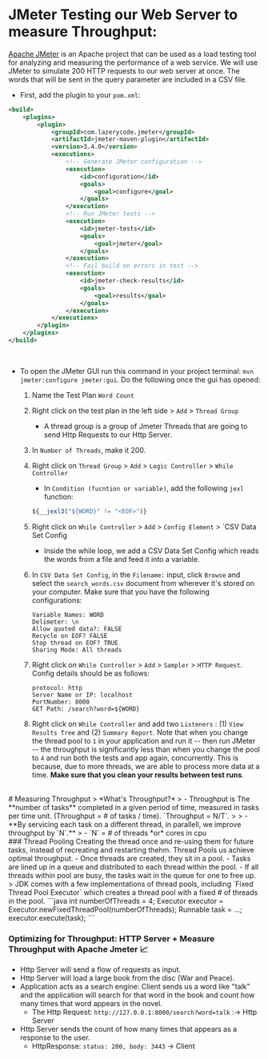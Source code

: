 # JMeter Testing our Web Server to measure Throughput:
[Apache JMeter](https://github.com/jmeter-maven-plugin/jmeter-maven-plugin) is an Apache project that can be used as a load testing tool for analyzing and measuring the performance of a web service.  We will use JMeter to simulate 200 HTTP requests to our web server at once.  The words that will be sent in the query parameter are included in a CSV file.

- First, add the plugin to your `pom.xml`:
```xml
<build>
    <plugins>
        <plugin>
            <groupId>com.lazerycode.jmeter</groupId>
            <artifactId>jmeter-maven-plugin</artifactId>
            <version>3.4.0</version>
            <executions>
                <!-- Generate JMeter configuration -->
                <execution>
                    <id>configuration</id>
                    <goals>
                        <goal>configure</goal>
                    </goals>
                </execution>
                <!-- Run JMeter tests -->
                <execution>
                    <id>jmeter-tests</id>
                    <goals>
                        <goal>jmeter</goal>
                    </goals>
                </execution>
                <!-- Fail build on errors in test -->
                <execution>
                    <id>jmeter-check-results</id>
                    <goals>
                        <goal>results</goal>
                    </goals>
                </execution>
            </executions>
        </plugin>
    </plugins>
</build>
```
<br>

- To open the JMeter GUI run this command in your project terminal: `mvn jmeter:configure jmeter:gui`.  Do the following once the gui has opened:

    1. Name the Test Plan `Word Count`
    2. Right click on the test plan in the left side > `Add` > `Thread Group`
        - A thread group is a group of Jmeter Threads that are going to send Http Requests to our Http Server.
    3. In `Number of Threads`, make it 200.
    4. Right click on `Thread Group` > `Add` > `Logic Controller` > `While Controller`
        - In `Condition (fucntion or variable)`, add the following `jexl` function: 
        ```javascript
        ${__jexl3("${WORD}" != "<EOF>")}
        ```
    5. Right click on `While Controller` > `Add` > `Config Element` > `CSV Data Set Config
        - Inside the while loop, we add a CSV Data Set Config which reads the words from a file and feed it into a variable.
    6. In  `CSV Data Set Config`, in the `Filename:` input, click `Browse` and select the `search_words.csv` document from wherever it's stored on your computer.  Make sure that you have the following configurations:
        ```
        Variable Names: WORD
        Delimeter: \n
        Allow quoted data?: FALSE
        Recycle on EOF? FALSE
        Stop thread on EOF? TRUE
        Sharing Mode: All threads
        ```
    
    7. Right click on `While Controller` > `Add` > `Sampler` > `HTTP Request`.  Config details should be as follows:
        ```
        protocol: http
        Server Name or IP: localhost
        PortNumber: 8000
        GET Path: /search?word=${WORD}
        ```
    
    8. Right click on `While Controller` and add two `Listeners` : (1) `View Results Tree` and (2) `Summary Report`.
Note that when you change the thread pool to `1` in your application and run it -- then run JMeter -- the throughput is significantly less than when you change the pool to `4` and run both the tests and app again, concurrently.  This is because, due to more threads, we are able to process more data at a time. **Make sure that you clean your results between test runs**.
<br>
# Measuring Throughput
> *What's Throughput?*
>  - Throughput is The **number of tasks** completed in a given period of time, measured in tasks per time unit.  (Throughput = # of tasks / time). `Throughput = N/T`.
>
> - **By servicing each task on a different thread, in parallell, we improve throughput by `N`.**
> - `N` = # of threads *or* cores in cpu
<br>
### Thread Pooling
Creating the thread once and re-using them for future tasks, instead of recreating and restarting thehm. Thread Pools us achieve optimal throughput. 
- Once threads are created, they sit in a pool.
- Tasks are lined up in a queue and distributed to each thread within the pool.
    - If all threads within pool are busy, the tasks wait in the queue for one to free up.
> JDK comes with a few implementations of thread pools, including `Fixed Thread Pool Executor` which creates a thread pool with a fixed # of threads in the pool.
```java
int numberOfThreads = 4;
Executor executor = Executor.newFixedThreadPool(numberOfThreads);
Runnable task = ...;
executor.execute(task);
```
<br>

### Optimizing for Throughput: HTTP Server + Measure Throughput with Apache Jmeter :chart_with_upwards_trend:

- Http Server will send a flow of requests as input.
- Http Server will load a large book from the disc (War and Peace).
- Application acts as a search engine: Client sends us a word like "talk" and the application will search for that word in the book and count how many times that word appears in the novel.
    - The Http Request: `http://127.0.0.1:8000/search?word=talk` :-> Http Server
- Http Server sends the count of how many times that appears as a response to the user.
    - HttpResponse: `status: 200, body: 3443` ->  Client